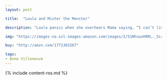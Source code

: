 ```yaml
---
layout: post

title:  "Loula and Mister the Monster"

description: "Loula panics when she overhears Mama saying, “I can’t live with that…that MONSTER anymore!” She knows Mama must be talking about Mister, Loula’s beloved dog, who can be “a little too messy, a little too clumsy and a little too hungry…a LOT of the time.” Loula tells Mister, “If you don’t stop with the bad manners, Mama will throw you out, like an old pair of shoes!” And what would Loula do without Mister? She’s just going to have to find a way to transform Mister the monster “into the most perfect little dog no mama can resist.” But will lessons at Loula’s School of Good Manners be enough? Or will the job prove to be too big, even for Loula?"

img: "https://images-na.ssl-images-amazon.com/images/I/51NhswzH9RL._SL480_.jpg"

buy: "http://amzn.com/1771383267"

tags:
- Anne Villeneuve
---
```


{% include content-rss.md %}
